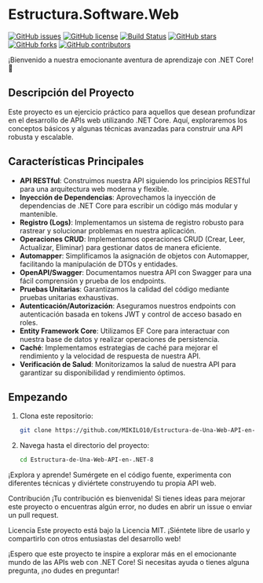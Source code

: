 # Estructura.Software.Web

[![GitHub issues](https://img.shields.io/github/issues/MIKILO10/Estructura-de-Una-Web-API-en-.NET-8.svg)](https://github.com/MIKILO10/Estructura-de-Una-Web-API-en-.NET-8/issues)
[![GitHub license](https://img.shields.io/github/license/MIKILO10/Estructura-de-Una-Web-API-en-.NET-8.svg)](https://github.com/MIKILO10/Estructura-de-Una-Web-API-en-.NET-8/blob/main/LICENSE)
[![Build Status](https://img.shields.io/travis/MIKILO10/Estructura-de-Una-Web-API-en-.NET-8.svg)](https://travis-ci.org/MIKILO10/Estructura-de-Una-Web-API-en-.NET-8)
[![GitHub stars](https://img.shields.io/github/stars/MIKILO10/Estructura-de-Una-Web-API-en-.NET-8.svg)](https://github.com/MIKILO10/Estructura-de-Una-Web-API-en-.NET-8/stargazers)
[![GitHub forks](https://img.shields.io/github/forks/MIKILO10/Estructura-de-Una-Web-API-en-.NET-8.svg)](https://github.com/MIKILO10/Estructura-de-Una-Web-API-en-.NET-8/network)
[![GitHub contributors](https://img.shields.io/github/contributors/MIKILO10/Estructura-de-Una-Web-API-en-.NET-8.svg)](https://github.com/MIKILO10/Estructura-de-Una-Web-API-en-.NET-8/graphs/contributors)

¡Bienvenido a nuestra emocionante aventura de aprendizaje con .NET Core! 🚀

## Descripción del Proyecto

Este proyecto es un ejercicio práctico para aquellos que desean profundizar en el desarrollo de APIs web utilizando .NET Core. Aquí, exploraremos los conceptos básicos y algunas técnicas avanzadas para construir una API robusta y escalable.

## Características Principales

- **API RESTful**: Construimos nuestra API siguiendo los principios RESTful para una arquitectura web moderna y flexible.
- **Inyección de Dependencias**: Aprovechamos la inyección de dependencias de .NET Core para escribir un código más modular y mantenible.
- **Registro (Logs)**: Implementamos un sistema de registro robusto para rastrear y solucionar problemas en nuestra aplicación.
- **Operaciones CRUD**: Implementamos operaciones CRUD (Crear, Leer, Actualizar, Eliminar) para gestionar datos de manera eficiente.
- **Automapper**: Simplificamos la asignación de objetos con Automapper, facilitando la manipulación de DTOs y entidades.
- **OpenAPI/Swagger**: Documentamos nuestra API con Swagger para una fácil comprensión y prueba de los endpoints.
- **Pruebas Unitarias**: Garantizamos la calidad del código mediante pruebas unitarias exhaustivas.
- **Autenticación/Autorización**: Aseguramos nuestros endpoints con autenticación basada en tokens JWT y control de acceso basado en roles.
- **Entity Framework Core**: Utilizamos EF Core para interactuar con nuestra base de datos y realizar operaciones de persistencia.
- **Caché**: Implementamos estrategias de caché para mejorar el rendimiento y la velocidad de respuesta de nuestra API.
- **Verificación de Salud**: Monitorizamos la salud de nuestra API para garantizar su disponibilidad y rendimiento óptimos.

## Empezando

1. Clona este repositorio:

   ```bash
   git clone https://github.com/MIKILO10/Estructura-de-Una-Web-API-en-.NET-8.git

   ```

2. Navega hasta el directorio del proyecto:

   ```bash
   cd Estructura-de-Una-Web-API-en-.NET-8
   ```

¡Explora y aprende! Sumérgete en el código fuente, experimenta con diferentes técnicas y diviértete construyendo tu propia API web.

Contribución
¡Tu contribución es bienvenida! Si tienes ideas para mejorar este proyecto o encuentras algún error, no dudes en abrir un issue o enviar un pull request.

Licencia
Este proyecto está bajo la Licencia MIT. ¡Siéntete libre de usarlo y compartirlo con otros entusiastas del desarrollo web!

¡Espero que este proyecto te inspire a explorar más en el emocionante mundo de las APIs web con .NET Core! Si necesitas ayuda o tienes alguna pregunta, ¡no dudes en preguntar!
